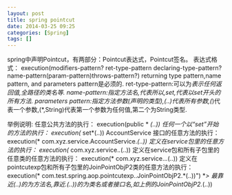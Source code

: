```yaml
---
layout: post
title: spring pointcut
date: 2014-03-25 09:25
categories: [Spring]
tags: []
---
```

spring中声明Pointcut，有两部分：Pointcut表达式，Pointcut签名。
表达式格式：
execution(modifiers-pattern? ret-type-pattern declaring-type-pattern? name-pattern(param-pattern)throws-pattern?)
returning type pattern,name pattern, and parameters pattern是必须的.
ret-type-pattern:可以为*表示任何返回值,全路径的类名等.
name-pattern:指定方法名,*代表所以,set*,代表以set开头的所有方法.
parameters pattern:指定方法参数(声明的类型),(..)代表所有参数,(*)代表一个参数,(*,String)代表第一个参数为任何值,第二个为String类型.

举例说明:
任意公共方法的执行：
execution(public * *(..))
任何一个以“set”开始的方法的执行：
execution(* set*(..))
AccountService 接口的任意方法的执行：
execution(* com.xyz.service.AccountService.*(..))
定义在service包里的任意方法的执行：
execution(* com.xyz.service.*.*(..))
定义在service包和所有子包里的任意类的任意方法的执行：
execution(* com.xyz.service..*.*(..))
定义在pointcutexp包和所有子包里的JoinPointObjP2类的任意方法的执行：
execution(* com.test.spring.aop.pointcutexp..JoinPointObjP2.*(..))")
***> 最靠近(..)的为方法名,靠近.*(..))的为类名或者接口名,如上例的JoinPointObjP2.*(..))


